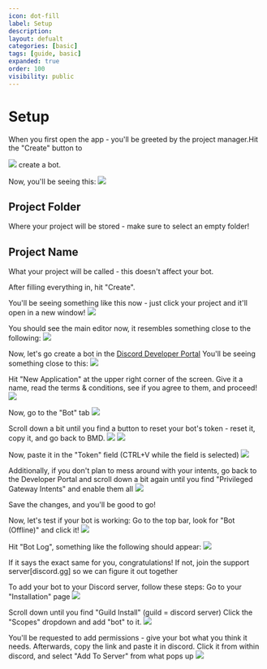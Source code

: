 ```yaml
---
icon: dot-fill
label: Setup
description: 
layout: defualt
categories: [basic]
tags: [guide, basic]
expanded: true
order: 100
visibility: public
---
```

# Setup
When you first open the app - you'll be greeted by the project manager.Hit the "Create" button to

![](https://steamuserimages-a.akamaihd.net/ugc/2500146249953587592/455509D4A7A7AE6ADD63E7201DB6EAEF45D053FA/)
create a bot.

Now, you'll be seeing this:
![](https://steamuserimages-a.akamaihd.net/ugc/2500146249953594297/596BCDEB569B7DFA462E9A54F16FFF71491BDD35/)
## Project Folder
Where your project will be stored - make sure to select an empty folder!
## Project Name
What your project will be called - this doesn't affect your bot.

After filling everything in, hit "Create".

You'll be seeing something like this now - just click your project and it'll open in a new window!
![](https://steamuserimages-a.akamaihd.net/ugc/2500146249953602312/8FDDCF75DF17C5604907E1608AD8A310FE7D6487/)

You should see the main editor now, it resembles something close to the following:
![](https://steamuserimages-a.akamaihd.net/ugc/2500146249953606205/58B3A44F79CCF0E14DF8E79F5353FD3A25DE610C/)

Now, let's go create a bot in the [Discord Developer Portal](https://discord.com/developers/applications)
You'll be seeing something close to this:
![](https://steamuserimages-a.akamaihd.net/ugc/2500146249953611931/3F5695818D38D6569954124A8318A1B4DAAB0CC7/)

Hit "New Application" at the upper right corner of the screen. Give it a name, read the terms & conditions, see if you agree to them, and proceed!
![](https://steamuserimages-a.akamaihd.net/ugc/2500146249953618740/469A2A7D0CB1AC6368387DF65C962D9C5F5B4B2D/)

Now, go to the "Bot" tab
![](https://steamuserimages-a.akamaihd.net/ugc/2500146249953621497/26D6BCE459FFED5D6F4BE5EC7C361633962E78D5/)

Scroll down a bit until you find a button to reset your bot's token - reset it, copy it, and go back to BMD.
![](https://steamuserimages-a.akamaihd.net/ugc/2500146249953622859/81CEFACF8AC43909CC6605EA6B282C1BAA6E73C2/)
![](https://steamuserimages-a.akamaihd.net/ugc/2500146249953640016/8B9C652567D2A5E7D16E58B3C11FE124A167A81F/)

Now, paste it in the "Token" field (CTRL+V while the field is selected)
![](https://steamuserimages-a.akamaihd.net/ugc/2500146249953637294/CFA7A60EE4D827730B718642F0EE94EA57D53CA5/)

Additionally, if you don't plan to mess around with your intents, go back to the Developer Portal and scroll down a bit again until you find "Privileged Gateway Intents" and enable them all
![](https://steamuserimages-a.akamaihd.net/ugc/2500146249953655715/896BD2E03DFEA5A5E7545EADCD6769F9DE3CD2B5/)

Save the changes, and you'll be good to go!

Now, let's test if your bot is working:
Go to the top bar, look for "Bot (Offline)" and click it!
![](https://steamuserimages-a.akamaihd.net/ugc/2500146249953661432/D4E772EA026F57540904529845EFEBD59FCC1CF2/)

Hit "Bot Log", something like the following should appear:
![](https://steamuserimages-a.akamaihd.net/ugc/2500146249953664585/7706569870FA32177159D4DEC5E9C2313CA03968/)

If it says the exact same for you, congratulations! If not, join the support server[discord.gg] so we can figure it out together

To add your bot to your Discord server, follow these steps:
Go to your "Installation" page
![](https://steamuserimages-a.akamaihd.net/ugc/2500146249953725313/D3D4B7872FA894CD35D7A7DD1861D40CBC5362B3/)

Scroll down until you find "Guild Install" (guild = discord server)
Click the "Scopes" dropdown and add "bot" to it.
![](https://steamuserimages-a.akamaihd.net/ugc/2500146249953731350/2E04BA386E90FB6BC1B02FDCDAA2B1F0611BDE64/)

You'll be requested to add permissions - give your bot what you think it needs.
Afterwards, copy the link and paste it in discord. Click it from within discord, and select "Add To Server" from what pops up
![](https://steamuserimages-a.akamaihd.net/ugc/2500146249953733554/589E9FD64AEB64A08C558D32C847CA527F1E56DA/)